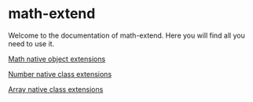# math-extend #

Welcome to the documentation of math-extend. Here you will find all you need to use it.



[Math native object extensions](MathObjectExtensions.md)

[Number native class extensions](NumberClassExtensions.md)

[Array native class extensions](ArrayClassExtensions.md)